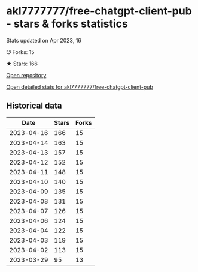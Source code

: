 # akl7777777/free-chatgpt-client-pub - stars & forks statistics

Stats updated on Apr 2023, 16

☋ Forks: 15

★ Stars: 166

[Open repository](https://github.com/akl7777777/free-chatgpt-client-pub)

[Open detailed stats for akl7777777/free-chatgpt-client-pub](https://reviewgithub.com/rep/akl7777777/free-chatgpt-client-pub)

## Historical data
| Date | Stars | Forks |
|------|-------|-------|
| 2023-04-16 | 166 | 15 | 
| 2023-04-14 | 163 | 15 | 
| 2023-04-13 | 157 | 15 | 
| 2023-04-12 | 152 | 15 | 
| 2023-04-11 | 148 | 15 | 
| 2023-04-10 | 140 | 15 | 
| 2023-04-09 | 135 | 15 | 
| 2023-04-08 | 131 | 15 | 
| 2023-04-07 | 126 | 15 | 
| 2023-04-06 | 124 | 15 | 
| 2023-04-04 | 122 | 15 | 
| 2023-04-03 | 119 | 15 | 
| 2023-04-02 | 113 | 15 | 
| 2023-03-29 | 95 | 13 | 

